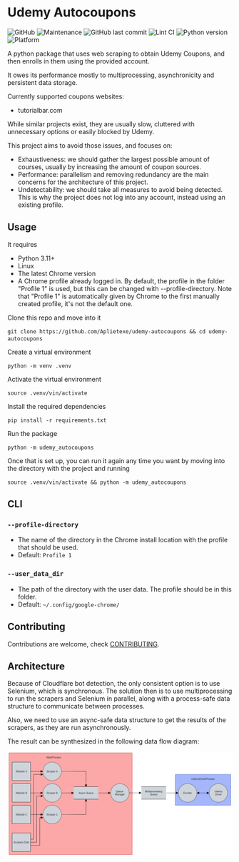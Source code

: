 # Udemy Autocoupons

![GitHub](https://img.shields.io/github/license/aplietexe/udemy-autocoupons)
![Maintenance](https://img.shields.io/maintenance/yes/2023)
![GitHub last commit](https://img.shields.io/github/last-commit/aplietexe/udemy-autocoupons)
![Lint CI](https://github.com/aplietexe/udemy-autocoupons/actions/workflows/lint.yaml/badge.svg?style=for-the-badge)
![Python version](https://img.shields.io/badge/python-3.11+-blue?logo=python)
![Platform](https://img.shields.io/badge/platform-linux-lightgrey)

A python package that uses web scraping to obtain Udemy Coupons, and then enrolls
in them using the provided account.

It owes its performance mostly to multiprocessing, asynchronicity and persistent
data storage.

Currently supported coupons websites:

- tutorialbar.com

While similar projects exist, they are usually slow, cluttered with unnecessary
options or easily blocked by Udemy.

This project aims to avoid those issues, and focuses on:

- Exhaustiveness: we should gather the largest possible amount of courses,
  usually by increasing the amount of coupon sources.
- Performance: parallelism and removing redundancy are the main concerns for the
  architecture of this project.
- Undetectability: we should take all measures to avoid being detected. This is
  why the project does not log into any account, instead using an existing
  profile.

## Usage

It requires

- Python 3.11+
- Linux
- The latest Chrome version
- A Chrome profile already logged in. By default, the profile in the folder
  "Profile 1" is used, but this can be changed with --profile-directory. Note
  that "Profile 1" is automatically given by Chrome to the first manually
  created profile, it's not the default one.

Clone this repo and move into it

```shell
git clone https://github.com/Aplietexe/udemy-autocoupons && cd udemy-autocoupons
```

Create a virtual environment

```shell
python -m venv .venv
```

Activate the virtual environment

```shell
source .venv/vin/activate
```

Install the required dependencies

```shell
pip install -r requirements.txt
```

Run the package

```shell
python -m udemy_autocoupons
```

Once that is set up, you can run it again any time you want by moving into the
directory with the project and running

```shell
source .venv/vin/activate && python -m udemy_autocoupons
```

## CLI

### `--profile-directory`

- The name of the directory in the Chrome install location with the profile that
  should be used.
- Default: `Profile 1`

### `--user_data_dir`

- The path of the directory with the user data. The profile should be in this
  folder.
- Default: `~/.config/google-chrome/`

## Contributing

Contributions are welcome, check [CONTRIBUTING](docs/CONTRIBUTING.md).

## Architecture

Because of Cloudflare bot detection, the only consistent option is to use
Selenium, which is synchronous. The solution then is to use multiprocessing to
run the scrapers and Selenium in parallel, along with a process-safe data
structure to communicate between processes.

Also, we need to use an async-safe data structure to get the results of the
scrapers, as they are run asynchronously.

The result can be synthesized in the following data flow diagram:

![data flow diagram](docs/data-flow-diagram.excalidraw.png)
